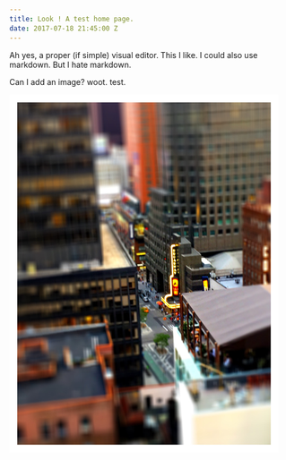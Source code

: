 ```yaml
---
title: Look ! A test home page.
date: 2017-07-18 21:45:00 Z
---
```


Ah yes, a proper (if simple) visual editor. This I like.  I could also use markdown. But I hate markdown.

Can I add an image? woot.  test.

![IMG_0038.png](/uploads/IMG_0038.png)